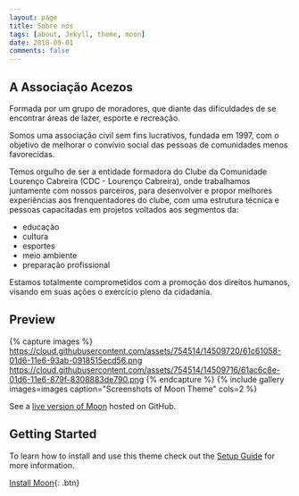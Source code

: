 ```yaml
---
layout: page
title: Sobre nós
tags: [about, Jekyll, theme, moon]
date: 2018-09-01
comments: false
---
```


## A Associação Acezos

Formada por um grupo de moradores, que diante das dificuldades de se encontrar áreas de lazer, esporte e recreação.

Somos uma associação civil sem fins lucrativos, fundada em 1997, com o objetivo de melhorar o convívio social das pessoas de comunidades menos favorecidas.

Temos orgulho de ser a entidade formadora do Clube da Comunidade Lourenço Cabreira (CDC - Lourenço Cabreira), onde trabalhamos juntamente com nossos parceiros, para desenvolver e propor melhores experiências aos frenquentadores do clube, com uma estrutura técnica e pessoas capacitadas em projetos voltados aos segmentos da:

* educação
* cultura
* esportes
* meio ambiente
* preparação profissional

Estamos totalmente comprometidos com a promoção dos direitos humanos, visando em suas ações o exercício pleno da cidadania.

## Preview

{% capture images %}
    https://cloud.githubusercontent.com/assets/754514/14509720/61c61058-01d6-11e6-93ab-0918515ecd56.png
    https://cloud.githubusercontent.com/assets/754514/14509716/61ac6c8e-01d6-11e6-879f-8308883de790.png
{% endcapture %}
{% include gallery images=images caption="Screenshots of Moon Theme" cols=2 %}

See a [live version of Moon](http://taylantatli.github.io/Moon) hosted on GitHub.

## Getting Started

To learn how to install and use this theme check out the [Setup Guide](http://taylantatli.me/Moon/moon-theme/) for more information.

[Install Moon](https://github.com/TaylanTatli/Moon){: .btn}
